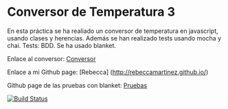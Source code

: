 # Conversor de Temperatura 3

En esta práctica se ha realiado un conversor de temperatura en javascript, usando clases y herencias. Además se han realizado tests usando mocha y chai. Tests: BDD. Se ha usado blanket.

Enlace al conversor: [Conversor](http://rebeccamartinez.github.io/Conversor3/)

Enlace a mi Github page: [Rebecca] (http://rebeccamartinez.github.io/)

Github page de las pruebas con blanket: [Pruebas](http://rebeccamartinez.github.io/Conversor3/tests/test_blanket)


[![Build Status](https://travis-ci.org/RebeccaMartinez/Conversor3.svg?branch=master)](https://travis-ci.org/RebeccaMartinez/Conversor3)


